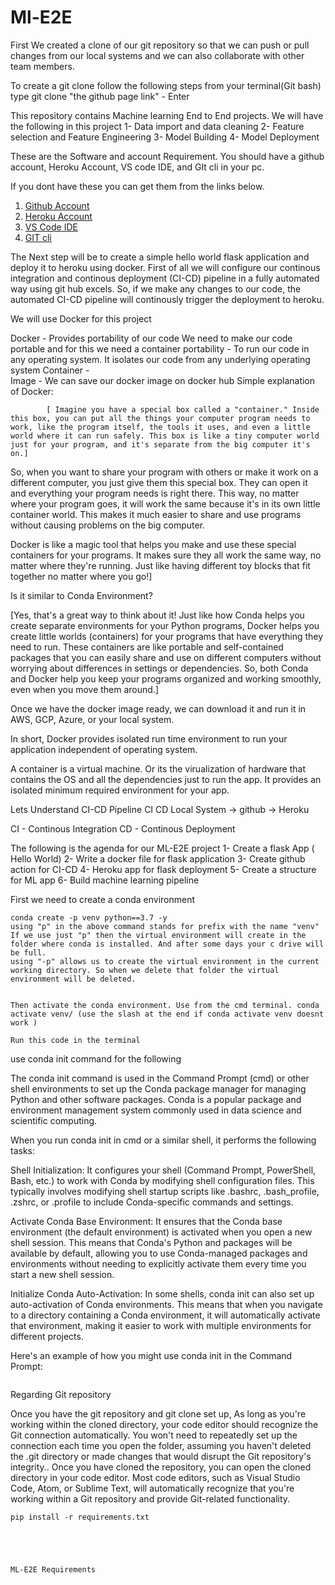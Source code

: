 # Ml-E2E

First We created a clone of our git repository so that we can push or pull changes from our local systems and we can also collaborate with other team members.


To create a git clone follow the following steps
    from your terminal(Git bash) type git clone "the github page link" - Enter
    

This repository contains Machine learning End to End projects. 
We will have the following in this project
    1- Data import and data cleaning
    2- Feature selection and Feature Engineering
    3- Model Building
    4- Model Deployment

These are the Software and account Requirement.
You should have a github account, Heroku Account, VS code IDE, and GIt cli in your pc.

If you dont have these you can get them from the links below.

1. [Github Account](https://github.com)
2. [Heroku Account](https://dashboard.heroku.com/login)
3. [VS Code IDE](https://code.visualstudio.com/download)
4. [GIT cli](https://git-scm.com/download)


The Next step will be to create a simple hello world flask application and deploy it to heroku using docker.
First of all we will configure our continous integration and continous deployment (CI-CD) pipeline in a fully automated way using git hub excels.
So, if we make any changes to our code, the automated CI-CD pipeline will continously trigger the deployment to heroku.


We will use Docker for this project

Docker -    Provides portability of our code
            We need to make our code portable and for this we need a container
            portability -   To run our code in any operating system. 
                            It isolates our code from any underlying operating system
            Container   -   
            Image       -   We can save our docker image on docker hub
            Simple explanation of Docker:

            [ Imagine you have a special box called a "container." Inside this box, you can put all the things your computer program needs to work, like the program itself, the tools it uses, and even a little world where it can run safely. This box is like a tiny computer world just for your program, and it's separate from the big computer it's on.]

So, when you want to share your program with others or make it work on a different computer, you just give them this special box. They can open it and everything your program needs is right there. This way, no matter where your program goes, it will work the same because it's in its own little container world. This makes it much easier to share and use programs without causing problems on the big computer.

Docker is like a magic tool that helps you make and use these special containers for your programs. It makes sure they all work the same way, no matter where they're running. Just like having different toy blocks that fit together no matter where you go!]

Is it similar to Conda Environment?

[Yes, that's a great way to think about it! Just like how Conda helps you create separate environments for your Python programs, Docker helps you create little worlds (containers) for your programs that have everything they need to run. These containers are like portable and self-contained packages that you can easily share and use on different computers without worrying about differences in settings or dependencies. So, both Conda and Docker help you keep your programs organized and working smoothly, even when you move them around.]

Once we have the docker image ready, we can download it and run it in AWS, GCP, Azure, or your local system.

In short, Docker provides isolated run time environment to run your application independent of operating system.

A container is a virtual machine. Or its the virualization of hardware  that contains the OS and all the dependencies just to run the app. It provides an isolated minimum required environment for your app.


Lets Understand CI-CD Pipeline
                CI                          CD
Local System ->               github   ->            Heroku

CI - Continous Integration
CD - Continous Deployment
 

The following is the agenda for our ML-E2E project
1- Create a flask App ( Hello World)
2- Write a docker file for flask application
3- Create github action for CI-CD
4- Heroku app for flask deployment
5- Create a structure for ML app
6- Build machine learning pipeline


First we need to create a conda environment
 
```
conda create -p venv python==3.7 -y
using "p" in the above command stands for prefix with the name "venv"
If we use just "p" then the virtual environment will create in the folder where conda is installed. And after some days your c drive will be full.
using "-p" allows us to create the virtual environment in the current working directory. So when we delete that folder the virtual environment will be deleted.


Then activate the conda environment. Use from the cmd terminal. conda activate venv/ (use the slash at the end if conda activate venv doesnt work )

Run this code in the terminal
```
use conda init command for the following

The conda init command is used in the Command Prompt (cmd) or other shell environments to set up the Conda package manager for managing Python and other software packages. Conda is a popular package and environment management system commonly used in data science and scientific computing.

When you run conda init in cmd or a similar shell, it performs the following tasks:

Shell Initialization: It configures your shell (Command Prompt, PowerShell, Bash, etc.) to work with Conda by modifying shell configuration files. This typically involves modifying shell startup scripts like .bashrc, .bash_profile, .zshrc, or .profile to include Conda-specific commands and settings.

Activate Conda Base Environment: It ensures that the Conda base environment (the default environment) is activated when you open a new shell session. This means that Conda's Python and packages will be available by default, allowing you to use Conda-managed packages and environments without needing to explicitly activate them every time you start a new shell session.

Initialize Conda Auto-Activation: In some shells, conda init can also set up auto-activation of Conda environments. This means that when you navigate to a directory containing a Conda environment, it will automatically activate that environment, making it easier to work with multiple environments for different projects.

Here's an example of how you might use conda init in the Command Prompt:


```
```
Regarding Git repository

Once you have the git repository and git clone set up, As long as you're working within the cloned directory, your code editor should recognize the Git connection automatically. You won't need to repeatedly set up the connection each time you open the folder, assuming you haven't deleted the .git directory or made changes that would disrupt the Git repository's integrity.. Once you have cloned the repository, you can open the cloned directory in your code editor. Most code editors, such as Visual Studio Code, Atom, or Sublime Text, will automatically recognize that you're working within a Git repository and provide Git-related functionality.

```
pip install -r requirements.txt





ML-E2E Requirements




